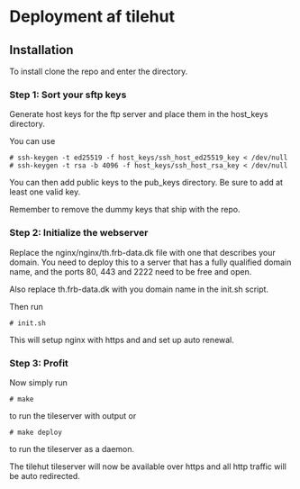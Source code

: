 # Deployment af tilehut

## Installation

To install clone the repo and enter the directory.

### Step 1: Sort your sftp keys

Generate host keys for the ftp server and place them in the host_keys directory.

You can use
```shell
# ssh-keygen -t ed25519 -f host_keys/ssh_host_ed25519_key < /dev/null
# ssh-keygen -t rsa -b 4096 -f host_keys/ssh_host_rsa_key < /dev/null
```

You can then add public keys to the pub_keys directory. Be sure to add at least one valid key.

Remember to remove the dummy keys that ship with the repo.

### Step 2: Initialize the webserver

Replace the nginx/nginx/th.frb-data.dk file with one that describes your domain.
You need to deploy this to a server that has a fully qualified domain name, and the ports 80, 443 and 2222 need to be free and open.

Also replace th.frb-data.dk with you domain name in the init.sh script.

Then run
```shell
# init.sh
```

This will setup nginx with https and and set up auto renewal.

### Step 3: Profit

Now simply run
```shell
# make
```
to run the tileserver with output or
```shell
# make deploy
```
to run the tileserver as a daemon.

The tilehut tileserver will now be available over https and all http traffic will be auto redirected.